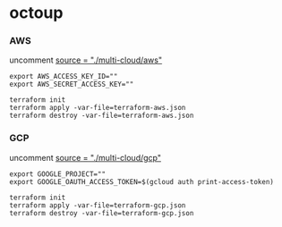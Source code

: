 # octoup

### AWS
uncomment [source = "./multi-cloud/aws"](https://github.com/octopus-network/octoup/blob/main/main.tf#L35)
```
export AWS_ACCESS_KEY_ID=""
export AWS_SECRET_ACCESS_KEY=""

terraform init
terraform apply -var-file=terraform-aws.json
terraform destroy -var-file=terraform-aws.json
```

### GCP
uncomment [source = "./multi-cloud/gcp"](https://github.com/octopus-network/octoup/blob/main/main.tf#L36)
```
export GOOGLE_PROJECT=""
export GOOGLE_OAUTH_ACCESS_TOKEN=$(gcloud auth print-access-token)

terraform init
terraform apply -var-file=terraform-gcp.json
terraform destroy -var-file=terraform-gcp.json
```

###
```

```
<!-- export GOOGLE_CREDENTIALS="$(gcloud info --format='value(config.paths.global_config_dir)')/application_default_credentials.json" -->